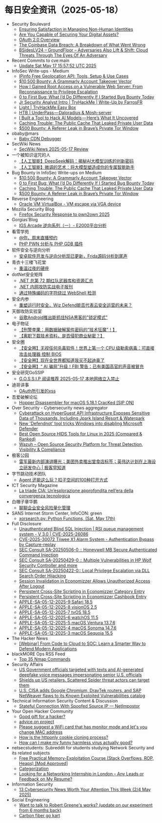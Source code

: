# 每日安全资讯（2025-05-18）

- Security Boulevard
  - [Ensuring Satisfaction in Managing Non-Human Identities](https://securityboulevard.com/2025/05/ensuring-satisfaction-in-managing-non-human-identities/?utm_source=rss&utm_medium=rss&utm_campaign=ensuring-satisfaction-in-managing-non-human-identities)
  - [Are You Capable of Securing Your Digital Assets?](https://securityboulevard.com/2025/05/are-you-capable-of-securing-your-digital-assets/?utm_source=rss&utm_medium=rss&utm_campaign=are-you-capable-of-securing-your-digital-assets)
  - [OAuth 2.0 Overview](https://securityboulevard.com/2025/05/oauth-2-0-overview/?utm_source=rss&utm_medium=rss&utm_campaign=oauth-2-0-overview)
  - [The Coinbase Data Breach: A Breakdown of What Went Wrong](https://securityboulevard.com/2025/05/the-coinbase-data-breach-a-breakdown-of-what-went-wrong/?utm_source=rss&utm_medium=rss&utm_campaign=the-coinbase-data-breach-a-breakdown-of-what-went-wrong)
  - [BSidesLV24 – GroundFloor –  Adversaries Also Lift & Shift: Cloud Threats Through The Eyes Of An Adversary](https://securityboulevard.com/2025/05/bsideslv24-groundfloor-adversaries-also-lift-shift-cloud-threats-through-the-eyes-of-an-adversary/?utm_source=rss&utm_medium=rss&utm_campaign=bsideslv24-groundfloor-adversaries-also-lift-shift-cloud-threats-through-the-eyes-of-an-adversary)
- Recent Commits to cve:main
  - [Update Sat May 17 15:57:52 UTC 2025](https://github.com/trickest/cve/commit/9c944df31f69b803225b7e876711527f13050a4e)
- InfoSec Write-ups - Medium
  - [IPinfo Free Geolocation API: Tools, Setup & Use Cases](https://infosecwriteups.com/ipinfo-free-geolocation-api-tools-setup-use-cases-f066e321448a?source=rss----7b722bfd1b8d---4)
  - [$10,500 Bounty: A Grammarly Account Takeover Vector](https://infosecwriteups.com/10-500-bounty-a-grammarly-account-takeover-vector-974ef90fb00a?source=rss----7b722bfd1b8d---4)
  - [How I Gained Root Access on a Vulnerable Web Server: From Reconnaissance to Privilege Escalation](https://infosecwriteups.com/how-i-gained-root-access-on-a-vulnerable-web-server-from-reconnaissance-to-privilege-escalation-852b18984a08?source=rss----7b722bfd1b8d---4)
  - [0 to First Bug: What I’d Do Differently If I Started Bug Bounty Today](https://infosecwriteups.com/0-to-first-bug-what-id-do-differently-if-i-started-bug-bounty-today-126494ba7e52?source=rss----7b722bfd1b8d---4)
  - [Jr Security Analyst Intro | TryHackMe | Write-Up by FarrosFR](https://infosecwriteups.com/jr-security-analyst-intro-tryhackme-write-up-by-farrosfr-c55915db9fe1?source=rss----7b722bfd1b8d---4)
  - [Light | TryHackMe Easy Box](https://infosecwriteups.com/light-tryhackme-easy-box-4bcf07b602ba?source=rss----7b722bfd1b8d---4)
  - [HTB | UnderPass — Daloradius & Mosh-server](https://infosecwriteups.com/htb-underpass-daloradius-mosh-server-b1ae3f5400b1?source=rss----7b722bfd1b8d---4)
  - [I Built a Tool to Hack AI Models — Here’s What It Uncovered](https://infosecwriteups.com/i-built-a-tool-to-hack-ai-models-heres-what-it-uncovered-eb58b67d8f97?source=rss----7b722bfd1b8d---4)
  - [Caching Trouble: The Public Cache That Leaked Private User Data](https://infosecwriteups.com/caching-trouble-the-public-cache-that-leaked-private-user-data-0d410af5cb4c?source=rss----7b722bfd1b8d---4)
  - [$500 Bounty: A Referer Leak in Brave’s Private Tor Window](https://infosecwriteups.com/500-bounty-a-referer-leak-in-braves-private-tor-window-ee0c846203b5?source=rss----7b722bfd1b8d---4)
- obaby@mars
  - [Baby CDN Debugger](https://h4ck.org.cn/2025/05/20746)
- SecWiki News
  - [SecWiki News 2025-05-17 Review](http://www.sec-wiki.com/?2025-05-17)
- 一个被知识诅咒的人
  - [【人工智能】DeepSeek解码：揭秘AI大模型训练的创新密码](https://blog.csdn.net/nokiaguy/article/details/148027675)
  - [【人工智能】微调的艺术：将大模型塑造成你的专属智能助手](https://blog.csdn.net/nokiaguy/article/details/148027662)
- Bug Bounty in InfoSec Write-ups on Medium
  - [$10,500 Bounty: A Grammarly Account Takeover Vector](https://infosecwriteups.com/10-500-bounty-a-grammarly-account-takeover-vector-974ef90fb00a?source=rss----7b722bfd1b8d--bug_bounty)
  - [0 to First Bug: What I’d Do Differently If I Started Bug Bounty Today](https://infosecwriteups.com/0-to-first-bug-what-id-do-differently-if-i-started-bug-bounty-today-126494ba7e52?source=rss----7b722bfd1b8d--bug_bounty)
  - [Caching Trouble: The Public Cache That Leaked Private User Data](https://infosecwriteups.com/caching-trouble-the-public-cache-that-leaked-private-user-data-0d410af5cb4c?source=rss----7b722bfd1b8d--bug_bounty)
  - [$500 Bounty: A Referer Leak in Brave’s Private Tor Window](https://infosecwriteups.com/500-bounty-a-referer-leak-in-braves-private-tor-window-ee0c846203b5?source=rss----7b722bfd1b8d--bug_bounty)
- Reverse Engineering
  - [Oracle VM VirtualBox - VM escape via VGA device](https://www.reddit.com/r/ReverseEngineering/comments/1kor4m2/oracle_vm_virtualbox_vm_escape_via_vga_device/)
- Mozilla Security Blog
  - [Firefox Security Response to pwn2own 2025](https://blog.mozilla.org/security/2025/05/17/firefox-security-response-to-pwn2own-2025/)
- Gorgias'Blog
  - [IGS Arcade 逆向系列（一）- E2000平台分析](https://gorgias.me/2025/05/17/IGS_Arcade_RE_1/)
- 看雪学苑
  - [@你，周末直播预约](https://mp.weixin.qq.com/s?__biz=MjM5NTc2MDYxMw==&mid=2458594144&idx=2&sn=42868a041cc4c70406e33d93dd93315a)
  - [PHP PWN 分析与 PHP GDB 插件](https://mp.weixin.qq.com/s?__biz=MjM5NTc2MDYxMw==&mid=2458594144&idx=1&sn=8dd284241e15393a385e2c89bee03e2b)
- 软件安全与逆向分析
  - [安卓软件开发与逆向分析现已更新，Frida源码分析到尾声](https://mp.weixin.qq.com/s?__biz=MzU3MTY5MzQxMA==&mid=2247484818&idx=1&sn=bc40056295ae6199044810e4c2da10f2)
- 青衣十三楼飞花堂
  - [重温过夜的硬座](https://mp.weixin.qq.com/s?__biz=MzUzMjQyMDE3Ng==&mid=2247488299&idx=1&sn=9a3cb2c32779179e7e7945225830041a)
- dotNet安全矩阵
  - [.NET 总第 72 期红队武器库和资源汇总](https://mp.weixin.qq.com/s?__biz=MzUyOTc3NTQ5MA==&mid=2247499683&idx=1&sn=13c5387110c87f4a3e9085c8448861f2)
  - [.NET 内网攻防实战电子报刊](https://mp.weixin.qq.com/s?__biz=MzUyOTc3NTQ5MA==&mid=2247499683&idx=2&sn=066e6385aa5f3e9742109681a80391fd)
  - [通过特殊编码的字符绕过 WebShell 检测](https://mp.weixin.qq.com/s?__biz=MzUyOTc3NTQ5MA==&mid=2247499683&idx=3&sn=62fff07c22fbad8db3ef11cd581e121f)
- 安全内参
  - [重塑运行时安全，Wiz Defend能否代表云安全运营的未来？](https://mp.weixin.qq.com/s?__biz=MzI4NDY2MDMwMw==&mid=2247514362&idx=1&sn=7758fcf9fa6b1255621f5fbce4f84c02)
- 天御攻防实验室
  - [谷歌Android推出能抓住NSA黑客的"锁定模式"](https://mp.weixin.qq.com/s?__biz=MzU0MzgyMzM2Nw==&mid=2247486380&idx=1&sn=2ca4c146762d81a0fb0ce6631615d334)
- 电子物证
  - [【刑警李果：用数据破解案件密码的“技术狂魔”！】](https://mp.weixin.qq.com/s?__biz=MzAwNDcwMDgzMA==&mid=2651048430&idx=1&sn=2267298b65d14e35620db466448e3881)
  - [【离职下载技术资料，是否侵犯商业秘密？】](https://mp.weixin.qq.com/s?__biz=MzAwNDcwMDgzMA==&mid=2651048430&idx=2&sn=f34da2a960911a2aa8eeccc896a2f54f)
- 安全圈
  - [【安全圈】无视任何杀毒软件！世界上第一个 CPU 级勒索病毒：可直接攻击处理器 控制 BIOS](https://mp.weixin.qq.com/s?__biz=MzIzMzE4NDU1OQ==&mid=2652069677&idx=1&sn=ef828b3cc2aae263db66d78f23a37ea8)
  - [【安全圈】现在全世界都知道我买不起迪奥了](https://mp.weixin.qq.com/s?__biz=MzIzMzE4NDU1OQ==&mid=2652069677&idx=2&sn=19c6235b2f62602606a0ea6a9e5e6fef)
  - [【安全圈】“ AI 骗局”升级！FBI 警告：已有美国高官的声音被冒充](https://mp.weixin.qq.com/s?__biz=MzIzMzE4NDU1OQ==&mid=2652069677&idx=3&sn=c50d28046ca7bbe33148c91a83b3f5ff)
- 安全研究GoSSIP
  - [G.O.S.S.I.P 阅读推荐 2025-05-17 本地网络立入禁止](https://mp.weixin.qq.com/s?__biz=Mzg5ODUxMzg0Ng==&mid=2247500141&idx=1&sn=45ee718551eb14fb92ee0178df941806)
- 迪哥讲事
  - [OAuth所引发的xss](https://mp.weixin.qq.com/s?__biz=MzIzMTIzNTM0MA==&mid=2247497606&idx=1&sn=7adf48ea87da14c68f7126c88ff9951e)
- 吾爱破解论坛
  - [Hopper Disassembler for macOS 5.18.1 CracKed [SIP ON]](https://mp.weixin.qq.com/s?__biz=MjM5Mjc3MDM2Mw==&mid=2651142567&idx=1&sn=ecc67bb7dc612f4a0aa35f8944eddb15)
- Over Security - Cybersecurity news aggregator
  - [Cyberattack on HyperGuest API Infrastructure Exposes Sensitive Data of Thousands, Including Jpark Island Resort & Waterpark](https://www.suspectfile.com/cyberattack-on-hyperguest-api-infrastructure-exposes-sensitive-data-of-thousands-including-jpark-island-resort-waterpark/)
  - [New 'Defendnot' tool tricks Windows into disabling Microsoft Defender](https://www.bleepingcomputer.com/news/microsoft/new-defendnot-tool-tricks-windows-into-disabling-microsoft-defender/)
  - [Best Open Source HIDS Tools for Linux in 2025 (Compared & Ranked)](https://www.darknet.org.uk/2025/05/best-open-source-hids-tools-for-linux-in-2025-compared-ranked/)
  - [Wazuh – Open Source Security Platform for Threat Detection, Visibility & Compliance](https://www.darknet.org.uk/2025/05/wazuh-open-source-security-platform-for-threat-detection-visibility-compliance/)
- 极客公园
  - [雷军最新内部演讲曝光；美团外卖推出堂食店标签；英伟达计划在上海设立研发中心 | 极客早知道](https://mp.weixin.qq.com/s?__biz=MTMwNDMwODQ0MQ==&mid=2653079405&idx=1&sn=e0f5526e90b43ddbc42217ff7154d7e0)
- 字节跳动技术团队
  - [Agent 还能这么玩？扣子空间的100种打开方式](https://mp.weixin.qq.com/s?__biz=MzI1MzYzMjE0MQ==&mid=2247514562&idx=1&sn=07bc0e9313ca3489c1712d389c5776fc)
- ICT Security Magazine
  - [La triade CIA: Un’esplorazione approfondita nell’era della convergenza tecnologica](https://www.ictsecuritymagazine.com/notizie/triade-cia/)
- 白帽子章华鹏
  - [聊聊企业安全风险量化管理](https://mp.weixin.qq.com/s?__biz=MzIyOTAxOTYwMw==&mid=2650237183&idx=1&sn=1943a58b88565bc631e93ba72d2793ca)
- SANS Internet Storm Center, InfoCON: green
  - [xorsearch.py: Python Functions, (Sat, May 17th)](https://isc.sans.edu/diary/rss/31858)
- Full Disclosure
  - [Unauthenticated Blind SQL Injection | RSI queue management system - V 3.0 | CVE-2025-26086](https://seclists.org/fulldisclosure/2025/May/21)
  - [CVE-2025-30072 Tiiwee X1 Alarm System - Authentication Bypass by Capture-replay](https://seclists.org/fulldisclosure/2025/May/20)
  - [SEC Consult SA-20250506-0 :: Honeywell MB Secure Authenticated Command Injection](https://seclists.org/fulldisclosure/2025/May/19)
  - [SEC Consult SA-20250429-0 :: Multiple Vulnerabilities in HP Wolf Security Controller and more](https://seclists.org/fulldisclosure/2025/May/18)
  - [SEC Consult SA-20250422-0:: Local Privilege Escalation via DLL Search Order Hijacking](https://seclists.org/fulldisclosure/2025/May/17)
  - [Session Invalidation in Economizzer Allows Unauthorized Access	After Logout](https://seclists.org/fulldisclosure/2025/May/16)
  - [Persistent Cross-Site Scripting in Economizzer Category Entry](https://seclists.org/fulldisclosure/2025/May/15)
  - [Persistent Cross-Site Scripting in Economizzer Cashbook Entry](https://seclists.org/fulldisclosure/2025/May/14)
  - [APPLE-SA-05-12-2025-9 Safari 18.5](https://seclists.org/fulldisclosure/2025/May/13)
  - [APPLE-SA-05-12-2025-8 visionOS 2.5](https://seclists.org/fulldisclosure/2025/May/12)
  - [APPLE-SA-05-12-2025-7 tvOS 18.5](https://seclists.org/fulldisclosure/2025/May/11)
  - [APPLE-SA-05-12-2025-6 watchOS 11.5](https://seclists.org/fulldisclosure/2025/May/10)
  - [APPLE-SA-05-12-2025-5 macOS Ventura 13.7.6](https://seclists.org/fulldisclosure/2025/May/9)
  - [APPLE-SA-05-12-2025-4 macOS Sonoma 14.7.6](https://seclists.org/fulldisclosure/2025/May/8)
  - [APPLE-SA-05-12-2025-3 macOS Sequoia 15.5](https://seclists.org/fulldisclosure/2025/May/7)
- The Hacker News
  - [[Webinar] From Code to Cloud to SOC: Learn a Smarter Way to Defend Modern Applications](https://thehackernews.com/2025/05/from-code-to-cloud-to-soc-learn-smarter.html)
- blackMORE Ops RSS Feed
  - [Top 35 Nmap Commands](https://www.blackmoreops.com/2025/05/17/top-35-nmap-commands/)
- Security Affairs
  - [US Government officials targeted with texts and AI-generated deepfake voice messages impersonating senior U.S. officials](https://securityaffairs.com/177987/cyber-crime/us-government-officials-targeted-texts-and-ai-generated-deepfake.html)
  - [Shields up US retailers. Scattered Spider threat actors can target them](https://securityaffairs.com/177974/cyber-crime/shields-up-us-retailers-scattered-spider-threat-actors.html)
  - [U.S. CISA adds Google Chromium, DrayTek routers, and SAP NetWeaver flaws to its Known Exploited Vulnerabilities catalog](https://securityaffairs.com/177962/hacking/u-s-cisa-adds-google-chromium-draytek-routers-and-sap-netweaver-flaws-to-its-known-exploited-vulnerabilities-catalog.html)
- Technical Information Security Content & Discussion
  - [Stateful Connection With Spoofed Source IP — NetImpostor](https://www.reddit.com/r/netsec/comments/1kp4n2r/stateful_connection_with_spoofed_source_ip/)
- Your Open Hacker Community
  - [Good gift for a hacker?](https://www.reddit.com/r/HowToHack/comments/1kp0sz9/good_gift_for_a_hacker/)
  - [advice on project](https://www.reddit.com/r/HowToHack/comments/1kox59z/advice_on_project/)
  - [Please suggest a WiFi card that has monitor mode and let's you change MAC address](https://www.reddit.com/r/HowToHack/comments/1kp2ei8/please_suggest_a_wifi_card_that_has_monitor_mode/)
  - [How is the httponly cookie cloning process?](https://www.reddit.com/r/HowToHack/comments/1kog9uy/how_is_the_httponly_cookie_cloning_process/)
  - [How can I make my funny harmless virus actually good?](https://www.reddit.com/r/HowToHack/comments/1kp4d1g/how_can_i_make_my_funny_harmless_virus_actually/)
- netsecstudents: Subreddit for students studying Network Security and its related subjects
  - [Free Practical Memory-Exploitation Course (Stack Overflows, ROP, Heaps) [Mod Approved]](https://www.reddit.com/r/netsecstudents/comments/1komzp8/free_practical_memoryexploitation_course_stack/)
  - [Categorization](https://www.reddit.com/r/netsecstudents/comments/1kotpyv/categorization/)
  - [Looking for a Networking Internship in London – Any Leads or Feedback on My Resume?](https://www.reddit.com/r/netsecstudents/comments/1kor1xv/looking_for_a_networking_internship_in_london_any/)
- Information Security
  - [13 Cybersecurity News Worth Your Attention This Week (2/4 May 2025)](https://www.reddit.com/r/Information_Security/comments/1kolmgv/13_cybersecurity_news_worth_your_attention_this/)
- Social Engineering
  - [Want to talk to Robert Greene's works? (update on our experiment from 6 months back)](https://www.reddit.com/r/SocialEngineering/comments/1kp4zv5/want_to_talk_to_robert_greenes_works_update_on/)
  - [Carbon fiber go kart](https://www.reddit.com/r/SocialEngineering/comments/1kokj9a/carbon_fiber_go_kart/)
